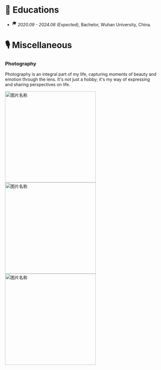 
# 📖 Educations
- <sup>&#x1F393;</sup>  *2020.09 - 2024.06 (Expected)*, Bachelor, Wuhan University, China.

# 🎙 Miscellaneous

### Photography
Photography is an integral part of my life, capturing moments of beauty and emotion through the lens. It's not just a hobby; it's my way of expressing and sharing perspectives on life.

<img src="../../images/cat1.jpeg" width = "300" alt="图片名称" align=center />  <img src="../../images/cat4.jpeg" width = "300" alt="图片名称" align=center /> <img src="../../images/cat2.jpeg" width = "300" alt="图片名称" align=center /> 








